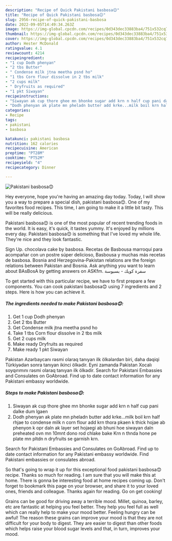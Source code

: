 ```yaml
---
description: "Recipe of Quick Pakistani basbosa😊"
title: "Recipe of Quick Pakistani basbosa😊"
slug: 2956-recipe-of-quick-pakistani-basbosa
date: 2022-09-05T14:49:34.263Z
image: https://img-global.cpcdn.com/recipes/0d343dec33883ba4/751x532cq70/pakistani-basbosa😊-recipe-main-photo.jpg
thumbnail: https://img-global.cpcdn.com/recipes/0d343dec33883ba4/751x532cq70/pakistani-basbosa😊-recipe-main-photo.jpg
cover: https://img-global.cpcdn.com/recipes/0d343dec33883ba4/751x532cq70/pakistani-basbosa😊-recipe-main-photo.jpg
author: Hester McDonald
ratingvalue: 4.1
reviewcount: 4214
recipeingredient:
- "1 cup Dodh phenyan"
- "2 tbs Butter"
- " Condense milk jtna meetha psnd ho"
- "1 tbs Corn flour dissolve in 2 tbs milk"
- "2 cups milk"
- " Dryfruits as required"
- "1 pkt Siwayan"
recipeinstructions:
- "Siwayan ak cup thore ghee mn bhonke sugar add krn n half cup pani dalke dum lgaen"
- "Dodh phenyan ak plate mn pheladn butter add krke...milk boil krn half rhjae to condense milk n corn flour add krn thora pkaen k thick hojae ab phenyon k opr daln ak layer set hojaegi ab bhuni hoe siwayan daln preheated ovn mn 10mnt dono rod chlake bake Krn n thnda hone pe plate mn pltdn n dryfruits se garnish krn."
categories:
- Recipe
tags:
- pakistani
- basbosa

katakunci: pakistani basbosa 
nutrition: 162 calories
recipecuisine: American
preptime: "PT28M"
cooktime: "PT52M"
recipeyield: "4"
recipecategory: Dinner

---
```



![Pakistani basbosa😊](https://img-global.cpcdn.com/recipes/0d343dec33883ba4/751x532cq70/pakistani-basbosa😊-recipe-main-photo.jpg)

Hey everyone, hope you're having an amazing day today. Today, I will show you a way to prepare a special dish, pakistani basbosa😊. One of my favorites food recipes. This time, I am going to make it a little bit tasty. This will be really delicious.

Pakistani basbosa😊 is one of the most popular of recent trending foods in the world. It is easy, it's quick, it tastes yummy. It's enjoyed by millions every day. Pakistani basbosa😊 is something that I've loved my whole life. They're nice and they look fantastic.

Sign Up. chocolava cake by basbosa. Recetas de Basbousa marroquí para acompañar con un postre súper delicioso, Basbousa y muchas más recetas de basbosa. Bosnia and Herzegovina-Pakistan relations are the foreign relations between Pakistan and Bosnia. Ask anything you want to learn about BAsBosA by getting answers on ASKfm. سفرة كويك - بسبوسة


To get started with this particular recipe, we have to first prepare a few components. You can cook pakistani basbosa😊 using 7 ingredients and 2 steps. Here is how you can achieve it.

<!--inarticleads1-->

##### The ingredients needed to make Pakistani basbosa😊:

1. Get 1 cup Dodh phenyan
1. Get 2 tbs Butter
1. Get  Condense milk jtna meetha psnd ho
1. Take 1 tbs Corn flour dissolve in 2 tbs milk
1. Get 2 cups milk
1. Make ready  Dryfruits as required
1. Make ready 1 pkt Siwayan


Pakistan Azərbaycanı rəsmi olaraq tanıyan ilk ölkələrdən biri, daha dəqiqi Türkiyədən sonra tanıyan ikinci ölkədir. Eyni zamanda Pakistan Xocalı soyqırımını rəsmi olaraq tanıyan ilk ölkədir. Search for Pakistani Embassies and Consulates on GoAbroad. Find up to date contact information for any Pakistani embassy worldwide. 

<!--inarticleads2-->

##### Steps to make Pakistani basbosa😊:

1. Siwayan ak cup thore ghee mn bhonke sugar add krn n half cup pani dalke dum lgaen
1. Dodh phenyan ak plate mn pheladn butter add krke...milk boil krn half rhjae to condense milk n corn flour add krn thora pkaen k thick hojae ab phenyon k opr daln ak layer set hojaegi ab bhuni hoe siwayan daln preheated ovn mn 10mnt dono rod chlake bake Krn n thnda hone pe plate mn pltdn n dryfruits se garnish krn.


Search for Pakistani Embassies and Consulates on GoAbroad. Find up to date contact information for any Pakistani embassy worldwide. Find Pakistani embassies or consulates abroad. 

So that's going to wrap it up for this exceptional food pakistani basbosa😊 recipe. Thanks so much for reading. I am sure that you will make this at home. There is gonna be interesting food at home recipes coming up. Don't forget to bookmark this page on your browser, and share it to your loved ones, friends and colleague. Thanks again for reading. Go on get cooking!

Grains can be good for driving away a terrible mood. Millet, quinoa, barley, etc are fantastic at helping you feel better. They help you feel full as well which can really help to make your mood better. Feeling hungry can be awful! The reason these grains can improve your mood is that they are not difficult for your body to digest. They are easier to digest than other foods which helps raise your blood sugar levels and that, in turn, improves your mood.
